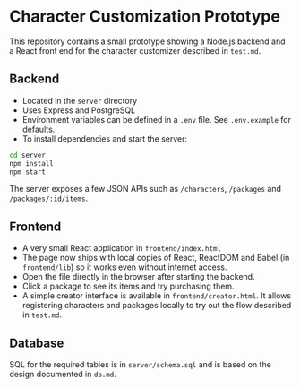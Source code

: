 # Character Customization Prototype

This repository contains a small prototype showing a Node.js backend and a React front end for the character customizer described in `test.md`.

## Backend

* Located in the `server` directory
* Uses Express and PostgreSQL
* Environment variables can be defined in a `.env` file. See `.env.example` for defaults.
* To install dependencies and start the server:

```bash
cd server
npm install
npm start
```

The server exposes a few JSON APIs such as `/characters`, `/packages` and `/packages/:id/items`.

## Frontend

* A very small React application in `frontend/index.html`
* The page now ships with local copies of React, ReactDOM and Babel (in `frontend/lib`)
  so it works even without internet access.
* Open the file directly in the browser after starting the backend.
* Click a package to see its items and try purchasing them.
* A simple creator interface is available in `frontend/creator.html`. It allows
  registering characters and packages locally to try out the flow described in
  `test.md`.

## Database

SQL for the required tables is in `server/schema.sql` and is based on the design documented in `db.md`.
